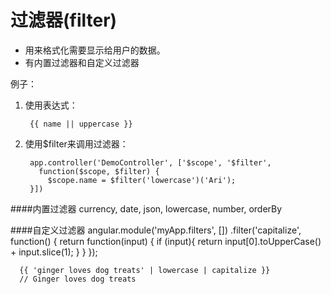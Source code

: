 # 过滤器(filter)

* 用来格式化需要显示给用户的数据。
* 有内置过滤器和自定义过滤器
 
例子：

1. 使用表达式：

        {{ name || uppercase }}
      
2. 使用$filter来调用过滤器：

        app.controller('DemoController', ['$scope', '$filter',
          function($scope, $filter) {
            $scope.name = $filter('lowercase')('Ari');
        }])
        
####内置过滤器
currency, date, json, lowercase, number, orderBy

####自定义过滤器
      angular.module('myApp.filters', [])
        .filter('capitalize', function() {
          return function(input) {
            if (input){
              return input[0].toUpperCase() + input.slice(1);
            }
          }
      });
      
      {{ 'ginger loves dog treats' | lowercase | capitalize }} 
      // Ginger loves dog treats